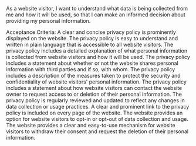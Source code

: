 As a website visitor, I want to understand what data is being collected from me and how it will be used, so that I can make an informed decision about providing my personal information.

Acceptance Criteria:
    A clear and concise privacy policy is prominently displayed on the website.
    The privacy policy is easy to understand and written in plain language that is accessible to all website visitors.
    The privacy policy includes a detailed explanation of what personal information is collected from website visitors and how it will be used.
    The privacy policy includes a statement about whether or not the website shares personal information with third parties and if so, with whom.
    The privacy policy includes a description of the measures taken to protect the security and confidentiality of website visitors' personal information.
    The privacy policy includes a statement about how website visitors can contact the website owner to request access to or deletion of their personal information.
    The privacy policy is regularly reviewed and updated to reflect any changes in data collection or usage practices.
    A clear and prominent link to the privacy policy is included on every page of the website.
    The website provides an option for website visitors to opt-in or opt-out of data collection and usage.
    The website provides a clear and easy-to-use mechanism for website visitors to withdraw their consent and request the deletion of their personal information.
